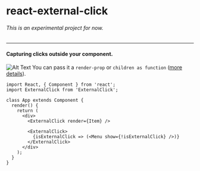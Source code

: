 # react-external-click
###### *This is an experimental project for now*.
***
#### Capturing clicks outside your component.
![Alt Text](https://imageshack.com/a/img923/2173/28LySr.gif)
You can pass it a `render-prop` or `children as function` ([more details](https://reactjs.org/docs/render-props.html)).
```
import React, { Component } from 'react';
import ExternalClick from 'ExternalClick';

class App extends Component {
  render() {
    return (
      <div>
        <ExternalClick render={Item} />
        
        <ExternalClick>
          {isExternalClick => (<Menu show={!isExternalClick} />)}
        </ExternalClick>
      </div>
    );
  }
}
```